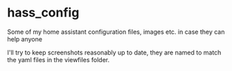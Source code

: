 # hass_config

Some of my home assistant configuration files, images etc. in case they can help anyone

I'll try to keep screenshots reasonably up to date, they are named to match the yaml files in the viewfiles folder.
